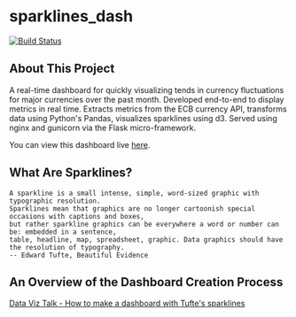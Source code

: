 # sparklines_dash

[![Build Status](https://travis-ci.org/rowanv/sparklines_dash.svg?branch=master)](https://travis-ci.org/rowanv/sparklines_dash)

## About This Project

A real-time dashboard for quickly visualizing tends in currency fluctuations for major currencies over the past month. Developed end-to-end to display metrics in real time. Extracts metrics from the ECB currency API, transforms data using Python's Pandas, visualizes sparklines using d3. Served using nginx and gunicorn via the Flask micro-framework.

You can view this dashboard live [here][2].

## What Are Sparklines?

    A sparkline is a small intense, simple, word-sized graphic with typographic resolution.
    Sparklines mean that graphics are no longer cartoonish special occasions with captions and boxes,
    but rather sparkline graphics can be everywhere a word or number can be: embedded in a sentence,
    table, headline, map, spreadsheet, graphic. Data graphics should have the resolution of typography.
    -- Edward Tufte, Beautiful Evidence

## An Overview of the Dashboard Creation Process

[Data Viz Talk - How to  make a dashboard with Tufte's sparklines][1]

[1]:http://dataviztalk.blogspot.com/2016/01/how-to-make-dashboard-with-tuftes.html
[2]:http://sparklines-dash.rowanv.com/
